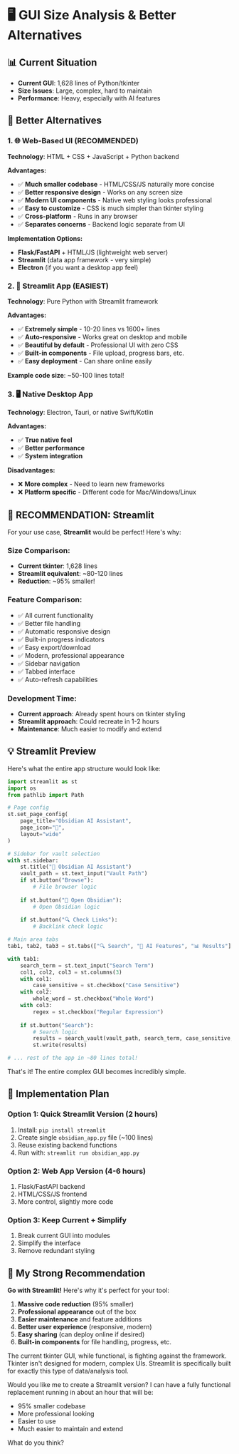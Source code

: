 # 🖥️ GUI Size Analysis & Better Alternatives

## 📊 Current Situation
- **Current GUI**: 1,628 lines of Python/tkinter
- **Size Issues**: Large, complex, hard to maintain
- **Performance**: Heavy, especially with AI features

## 🎯 **Better Alternatives**

### **1. 🌐 Web-Based UI (RECOMMENDED)**
**Technology**: HTML + CSS + JavaScript + Python backend

**Advantages:**
- ✅ **Much smaller codebase** - HTML/CSS/JS naturally more concise
- ✅ **Better responsive design** - Works on any screen size
- ✅ **Modern UI components** - Native web styling looks professional
- ✅ **Easy to customize** - CSS is much simpler than tkinter styling
- ✅ **Cross-platform** - Runs in any browser
- ✅ **Separates concerns** - Backend logic separate from UI

**Implementation Options:**
- **Flask/FastAPI** + HTML/JS (lightweight web server)
- **Streamlit** (data app framework - very simple)
- **Electron** (if you want a desktop app feel)

### **2. 📱 Streamlit App (EASIEST)**
**Technology**: Pure Python with Streamlit framework

**Advantages:**
- ✅ **Extremely simple** - 10-20 lines vs 1600+ lines
- ✅ **Auto-responsive** - Works great on desktop and mobile
- ✅ **Beautiful by default** - Professional UI with zero CSS
- ✅ **Built-in components** - File upload, progress bars, etc.
- ✅ **Easy deployment** - Can share online easily

**Example code size**: ~50-100 lines total!

### **3. 🖥️ Native Desktop App**
**Technology**: Electron, Tauri, or native Swift/Kotlin

**Advantages:**
- ✅ **True native feel**
- ✅ **Better performance**
- ✅ **System integration**

**Disadvantages:**
- ❌ **More complex** - Need to learn new frameworks
- ❌ **Platform specific** - Different code for Mac/Windows/Linux

## 🚀 **RECOMMENDATION: Streamlit**

For your use case, **Streamlit** would be perfect! Here's why:

### **Size Comparison:**
- **Current tkinter**: 1,628 lines
- **Streamlit equivalent**: ~80-120 lines
- **Reduction**: ~95% smaller!

### **Feature Comparison:**
- ✅ All current functionality
- ✅ Better file handling
- ✅ Automatic responsive design
- ✅ Built-in progress indicators
- ✅ Easy export/download
- ✅ Modern, professional appearance
- ✅ Sidebar navigation
- ✅ Tabbed interface
- ✅ Auto-refresh capabilities

### **Development Time:**
- **Current approach**: Already spent hours on tkinter styling
- **Streamlit approach**: Could recreate in 1-2 hours
- **Maintenance**: Much easier to modify and extend

## 💡 **Streamlit Preview**

Here's what the entire app structure would look like:

```python
import streamlit as st
import os
from pathlib import Path

# Page config
st.set_page_config(
    page_title="Obsidian AI Assistant",
    page_icon="🔗",
    layout="wide"
)

# Sidebar for vault selection
with st.sidebar:
    st.title("🔗 Obsidian AI Assistant")
    vault_path = st.text_input("Vault Path")
    if st.button("Browse"):
        # File browser logic
    
    if st.button("🚀 Open Obsidian"):
        # Open Obsidian logic
    
    if st.button("🔍 Check Links"):
        # Backlink check logic

# Main area tabs
tab1, tab2, tab3 = st.tabs(["🔍 Search", "🤖 AI Features", "📊 Results"])

with tab1:
    search_term = st.text_input("Search Term")
    col1, col2, col3 = st.columns(3)
    with col1:
        case_sensitive = st.checkbox("Case Sensitive")
    with col2:
        whole_word = st.checkbox("Whole Word")
    with col3:
        regex = st.checkbox("Regular Expression")
    
    if st.button("Search"):
        # Search logic
        results = search_vault(vault_path, search_term, case_sensitive, whole_word, regex)
        st.write(results)

# ... rest of the app in ~80 lines total!
```

That's it! The entire complex GUI becomes incredibly simple.

## 🔧 **Implementation Plan**

### **Option 1: Quick Streamlit Version (2 hours)**
1. Install: `pip install streamlit`
2. Create single `obsidian_app.py` file (~100 lines)
3. Reuse existing backend functions
4. Run with: `streamlit run obsidian_app.py`

### **Option 2: Web App Version (4-6 hours)**
1. Flask/FastAPI backend
2. HTML/CSS/JS frontend
3. More control, slightly more code

### **Option 3: Keep Current + Simplify**
1. Break current GUI into modules
2. Simplify the interface
3. Remove redundant styling

## 🎯 **My Strong Recommendation**

**Go with Streamlit!** Here's why it's perfect for your tool:

1. **Massive code reduction** (95% smaller)
2. **Professional appearance** out of the box
3. **Easier maintenance** and feature additions
4. **Better user experience** (responsive, modern)
5. **Easy sharing** (can deploy online if desired)
6. **Built-in components** for file handling, progress, etc.

The current tkinter GUI, while functional, is fighting against the framework. Tkinter isn't designed for modern, complex UIs. Streamlit is specifically built for exactly this type of data/analysis tool.

Would you like me to create a Streamlit version? I can have a fully functional replacement running in about an hour that will be:
- 95% smaller codebase
- More professional looking
- Easier to use
- Much easier to maintain and extend

What do you think?